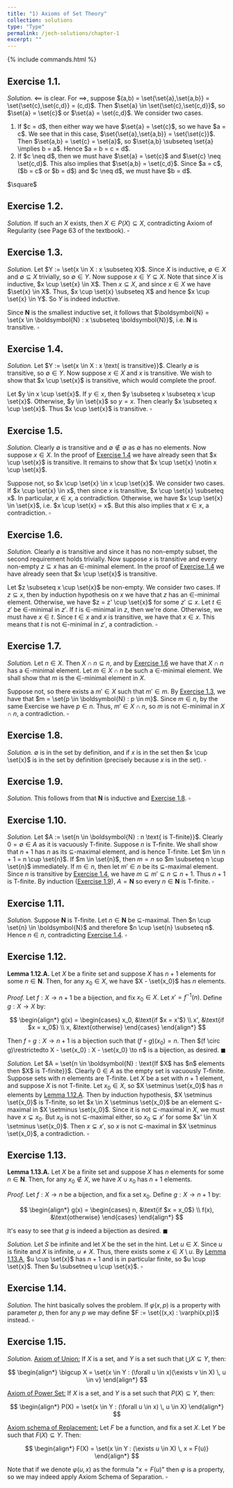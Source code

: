 ```yaml
---
title: "1) Axioms of Set Theory"
collection: solutions
type: "Type"
permalink: /jech-solutions/chapter-1
excerpt: ""
---
```


{% include commands.html %}

<a name="ex1.1"></a>
## Exercise 1.1.
<i>Solution.</i> $\impliedby$ is clear. For $\implies$, suppose $(a,b) = \set{\set{a},\set{a,b}} = \set{\set{c},\set{c,d}} = (c,d)$. Then $\set{a} \in \set{\set{c},\set{c,d}}$, so $\set{a} = \set{c}$ or $\set{a} = \set{c,d}$. We consider two cases.
<ol>
<li> If $c = d$, then either way we have $\set{a} = \set{c}$, so we have $a = c$. We see that in this case, $\set{\set{a},\set{a,b}} = \set{\set{c}}$. Then $\set{a,b} = \set{c} = \set{a}$, so $\set{a,b} \subseteq \set{a} \implies b = a$. Hence $a = b = c = d$.</li>

<li> If $c \neq d$, then we must have $\set{a} = \set{c}$ and $\set{c} \neq \set{c,d}$. This also implies that $\set{a,b} = \set{c,d}$. Since $a = c$, ($b = c$ or $b = d$) and $c \neq d$, we must have $b = d$.</li>
</ol> 
$\square$

<a name="ex1.2"></a>
## Exercise 1.2.
<i>Solution.</i> If such an $X$ exists, then $X \in P(X) \subseteq X$, contradicting Axiom of Regularity (see Page 63 of the textbook). 
$\square$

<a name="ex1.3"></a>
## Exercise 1.3.
<i>Solution.</i> Let $Y := \set{x \in X : x \subseteq X}$. Since $X$ is inductive, $\emptyset \in X$ and $\emptyset \subseteq X$ trivially, so $\emptyset \in Y$. Now suppose $x \in Y \subseteq X$. Note that since $X$ is inductive, $x \cup \set{x} \in X$. Then $x \subseteq X$, and since $x \in X$ we have $\set{x} \in X$. Thus, $x \cup \set{x} \subseteq X$ and hence $x \cup \set{x} \in Y$. So $Y$ is indeed inductive.

Since $\boldsymbol{N}$ is the smallest inductive set, it follows that $\boldsymbol{N} = \set{x \in \boldsymbol{N} : x \subseteq \boldsymbol{N}}$, i.e. $\boldsymbol{N}$ is transitive. 
$\square$

<a name="ex1.4"></a>
## Exercise 1.4.
<i>Solution.</i> Let $Y := \set{x \in X : x \text{ is transitive}}$. Clearly $\emptyset$ is transitive, so $\emptyset \in Y$. Now suppose $x \in X$ and $x$ is transitive. We wish to show that $x \cup \set{x}$ is transitive, which would complete the proof.

Let $y \in x \cup \set{x}$. If $y \in x$, then $y \subseteq x \subseteq x \cup \set{x}$. Otherwise, $y \in \set{x}$ so $y = x$. Then clearly $x \subseteq x \cup \set{x}$. Thus $x \cup \set{x}$ is transitive. 
$\square$

<a name="ex1.5"></a>
## Exercise 1.5.
<i>Solution.</i> Clearly $\emptyset$ is transitive and $\emptyset \notin \emptyset$ as $\emptyset$ has no elements. Now suppose $x \in X$. In the proof of [Exercise 1.4](#ex1.4) we have already seen that $x \cup \set{x}$ is transitive. It remains to show that $x \cup \set{x} \notin x \cup \set{x}$.

Suppose not, so $x \cup \set{x} \in x \cup \set{x}$. We consider two cases. If $x \cup \set{x} \in x$, then since $x$ is transitive, $x \cup \set{x} \subseteq x$. In particular, $x \in x$, a contradiction. Otherwise, we have $x \cup \set{x} \in \set{x}$, i.e. $x \cup \set{x} = x$. But this also implies that $x \in x$, a contradiction. 
$\square$

<a name="ex1.6"></a>
## Exercise 1.6.
<i>Solution.</i> Clearly $\emptyset$ is transitive and since it has no non-empty subset, the second requirement holds trivially. Now suppose $x$ is transitive and every non-empty $z \subseteq x$ has an $\in$-minimal element. In the proof of [Exercise 1.4](#ex1.4) we have already seen that $x \cup \set{x}$ is transitive.

Let $z \subseteq x \cup \set{x}$ be non-empty. We consider two cases. If $z \subseteq x$, then by induction hypothesis on $x$ we have that $z$ has an $\in$-minimal element. Otherwise, we have $z = z' \cup \set{x}$ for some $z' \subseteq x$. Let $t \in z'$ be $\in$-minimal in $z'$. If $t$ is $\in$-minimal in $z$, then we're done. Otherwise, we must have $x \in t$. Since $t \in x$ and $x$ is transitive, we have that $x \in x$. This means that $t$ is not $\in$-minimal in $z'$, a contradiction. 
$\square$

<a name="ex1.7"></a>
## Exercise 1.7.
<i>Solution.</i> Let $n \in X$. Then $X \cap n \subseteq n$, and by [Exercise 1.6](#ex1.6) we have that $X \cap n$ has a $\in$-minimal element. Let $m \in X \cap n$ be such a $\in$-minimal element. We shall show that $m$ is the $\in$-minimal element in $X$.

Suppose not, so there exists a $m' \in X$ such that $m' \in m$. By [Exercise 1.3](#ex1.3), we have that $m = \set{p \in \boldsymbol{N} : p \in m}$. Since $m \in n$, by the same Exercise we have $p \in n$. Thus, $m' \in X \cap n$, so $m$ is not $\in$-minimal in $X \cap n$, a contradiction. 
$\square$

<a name="ex1.8"></a>
## Exercise 1.8.
<i>Solution.</i> $\emptyset$ is in the set by definition, and if $x$ is in the set then $x \cup \set{x}$ is in the set by definition (precisely because $x$ is in the set). 
$\square$

<a name="ex1.9"></a>
## Exercise 1.9.
<i>Solution.</i> This follows from that $\boldsymbol{N}$ is inductive and [Exercise 1.8](#ex1.8). 
$\square$

<a name="ex1.10"></a>
## Exercise 1.10.
<i>Solution.</i> Let $A := \set{n \in \boldsymbol{N} : n \text{ is T-finite}}$. Clearly $0 = \emptyset \in A$ as it is vacuously T-finite. Suppose $n$ is T-finite. We shall show that $n + 1$ has $n$ as its $\subseteq$-maximal element, and is hence T-finite. Let $m \in n + 1 = n \cup \set{n}$. If $m \in \set{n}$, then $m = n$ so $m \subseteq n \cup \set{n}$ immediately. If $m \in n$, then let $m' \in n$ be its $\subseteq$-maximal element. Since $n$ is transitive by [Exercise 1.4](#ex1.4), we have $m \subseteq m' \subseteq n \subseteq n + 1$. Thus $n + 1$ is T-finite. By induction ([Exercise 1.9](#ex1.9)), $A = \boldsymbol{N}$ so every $n \in \boldsymbol{N}$ is T-finite. 
$\square$

<a name="ex1.11"></a>
## Exercise 1.11.
<i>Solution.</i> Suppose $\boldsymbol{N}$ is T-finite. Let $n \in \boldsymbol{N}$ be $\subseteq$-maximal. Then $n \cup \set{n} \in \boldsymbol{N}$ and therefore $n \cup \set{n} \subseteq n$. Hence $n \in n$, contradicting [Exercise 1.4](#ex1.4). 
$\square$

<a name="ex1.12"></a>
## Exercise 1.12.
<a name="lem1.12.A"></a>
<b>Lemma 1.12.A.</b> Let $X$ be a finite set and suppose $X$ has $n + 1$ elements for some $n \in \boldsymbol{N}$. Then, for any $x_0 \in X$, we have $X - \set{x_0}$ has $n$ elements.

<i>Proof.</i> Let $f : X \to n + 1$ be a bijection, and fix $x_0 \in X$. Let $x' = f^{-1}(n)$. Define $g : X \to X$ by:

$$
\begin{align*}
g(x) =
\begin{cases}
x_0, &\text{if $x = x'$} \\
x', &\text{if $x = x_0$} \\
x, &\text{otherwise}
\end{cases}
\end{align*}
$$

Then $f \circ g : X \to n + 1$ is a bijection such that $(f \circ g)(x_0) = n$. Then $(f \circ g)\restrictedto X - \set{x_0} : X - \set{x_0} \to n$ is a bijection, as desired. 
$\blacksquare$

<i>Solution.</i> Let $A = \set{n \in \boldsymbol{N} : \text{If $X$ has $n$ elements then $X$ is T-finite}}$. Clearly $0 \in A$ as the empty set is vacuously T-finite. Suppose sets with $n$ elements are T-finite.  Let $X$ be a set with $n + 1$ element, and suppose $X$ is not T-finite. Let $x_0 \in X$, so $X \setminus \set{x_0}$ has $n$ elements by [Lemma 1.12.A](#lem1.12.A). Then by induction hypothesis, $X \setminus \set{x_0}$ is T-finite, so let $x \in X \setminus \set{x_0}$ be an element $\subseteq$-maximal in $X \setminus \set{x_0}$. Since it is not $\subseteq$-maximal in $X$, we must have $x \subsetneq x_0$. But $x_0$ is not $\subseteq$-maximal either, so $x_0 \subsetneq x'$ for some $x' \in X \setminus \set{x_0}$. Then $x \subsetneq x'$, so $x$ is not $\subseteq$-maximal in $X \setminus \set{x_0}$, a contradiction. 
$\square$

<a name="ex1.13"></a>
## Exercise 1.13.
<a name="lem1.13.A"></a>
<b>Lemma 1.13.A.</b> Let $X$ be a finite set and suppose $X$ has $n$ elements for some $n \in \boldsymbol{N}$. Then, for any $x_0 \notin X$, we have $X \cup x_0$ has $n + 1$ elements.

<i>Proof.</i> Let $f : X \to n$ be a bijection, and fix a set $x_0$. Define $g : X \to n + 1$ by:

$$
\begin{align*}
g(x) =
\begin{cases}
n, &\text{if $x = x_0$} \\
f(x), &\text{otherwise}
\end{cases}
\end{align*}
$$

It's easy to see that $g$ is indeed a bijection as desired. 
$\blacksquare$

<i>Solution.</i> Let $S$ be infinite and let $X$ be the set in the hint. Let $u \in X$. Since $u$ is finite and $X$ is infinite, $u \neq X$. Thus, there exists some $x \in X \setminus u$. By [Lemma 1.13.A](#lem1.13.A), $u \cup \set{x}$ has $n + 1$ and is in particular finite, so $u \cup \set{x}$. Then $u \subsetneq u \cup \set{x}$. 
$\square$

<a name="ex1.14"></a>
## Exercise 1.14.
<i>Solution.</i> The hint basically solves the problem. If $\varphi(x,p)$ is a property with parameter $p$, then for any $p$ we may define $F := \set{(x,x) : \varphi(x,p)}$ instead. 
$\square$

<a name="ex1.15"></a>
## Exercise 1.15.
<i>Solution.</i> <u>Axiom of Union:</u> If $X$ is a set, and $Y$ is a set such that $\bigcup X \subseteq Y$, then:

$$
\begin{align*}
\bigcup X = \set{x \in Y : (\forall u \in x)(\exists v \in X) \, u \in v}
\end{align*}
$$

<u>Axiom of Power Set:</u> If $X$ is a set, and $Y$ is a set such that $P(X) \subseteq Y$, then:

$$
\begin{align*}
P(X) = \set{x \in Y : (\forall u \in x) \, u \in X}
\end{align*}
$$

<u>Axiom schema of Replacement:</u> Let $F$ be a function, and fix a set $X$. Let $Y$ be such that $F(X) \subseteq Y$. Then:

$$
\begin{align*}
F(X) = \set{x \in Y : (\exists u \in X) \, x = F(u)}
\end{align*}
$$

Note that if we denote $\varphi(u,x)$ as the formula "$x = F(u)$" then $\varphi$ is a property, so we may indeed apply Axiom Schema of Separation. 
$\square$